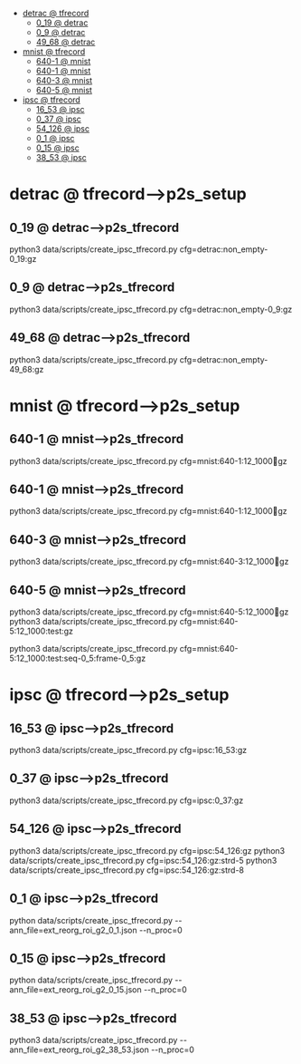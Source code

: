 <!-- MarkdownTOC -->

- [detrac       @ tfrecord](#detrac___tfrecord_)
    - [0_19       @ detrac](#0_19___detrac_)
    - [0_9       @ detrac](#0_9___detrac_)
    - [49_68       @ detrac](#49_68___detrac_)
- [mnist       @ tfrecord](#mnist___tfrecord_)
    - [640-1       @ mnist](#640_1___mnis_t_)
    - [640-1       @ mnist](#640_1___mnis_t__1)
    - [640-3       @ mnist](#640_3___mnis_t_)
    - [640-5       @ mnist](#640_5___mnis_t_)
- [ipsc       @ tfrecord](#ipsc___tfrecord_)
    - [16_53       @ ipsc](#16_53___ipsc_)
    - [0_37       @ ipsc](#0_37___ipsc_)
    - [54_126       @ ipsc](#54_126___ipsc_)
    - [0_1       @ ipsc](#0_1___ipsc_)
    - [0_15       @ ipsc](#0_15___ipsc_)
    - [38_53       @ ipsc](#38_53___ipsc_)

<!-- /MarkdownTOC -->
<a id="detrac___tfrecord_"></a>
# detrac       @ tfrecord-->p2s_setup
<a id="0_19___detrac_"></a>
## 0_19       @ detrac-->p2s_tfrecord
python3 data/scripts/create_ipsc_tfrecord.py cfg=detrac:non_empty-0_19:gz
<a id="0_9___detrac_"></a>
## 0_9       @ detrac-->p2s_tfrecord
python3 data/scripts/create_ipsc_tfrecord.py cfg=detrac:non_empty-0_9:gz
<a id="49_68___detrac_"></a>
## 49_68       @ detrac-->p2s_tfrecord
python3 data/scripts/create_ipsc_tfrecord.py cfg=detrac:non_empty-49_68:gz

<a id="mnist___tfrecord_"></a>
# mnist       @ tfrecord-->p2s_setup
<a id="640_1___mnis_t_"></a>
## 640-1       @ mnist-->p2s_tfrecord
python3 data/scripts/create_ipsc_tfrecord.py cfg=mnist:640-1:12_1000:train:gz
<a id="640_1___mnis_t__1"></a>
## 640-1       @ mnist-->p2s_tfrecord
python3 data/scripts/create_ipsc_tfrecord.py cfg=mnist:640-1:12_1000:train:gz
<a id="640_3___mnis_t_"></a>
## 640-3       @ mnist-->p2s_tfrecord
python3 data/scripts/create_ipsc_tfrecord.py cfg=mnist:640-3:12_1000:train:gz
<a id="640_5___mnis_t_"></a>
## 640-5       @ mnist-->p2s_tfrecord
python3 data/scripts/create_ipsc_tfrecord.py cfg=mnist:640-5:12_1000:train:gz
python3 data/scripts/create_ipsc_tfrecord.py cfg=mnist:640-5:12_1000:test:gz

python3 data/scripts/create_ipsc_tfrecord.py cfg=mnist:640-5:12_1000:test:seq-0_5:frame-0_5:gz

<a id="ipsc___tfrecord_"></a>
# ipsc       @ tfrecord-->p2s_setup

<a id="16_53___ipsc_"></a>
## 16_53       @ ipsc-->p2s_tfrecord
python3 data/scripts/create_ipsc_tfrecord.py cfg=ipsc:16_53:gz
<a id="0_37___ipsc_"></a>
## 0_37       @ ipsc-->p2s_tfrecord
python3 data/scripts/create_ipsc_tfrecord.py cfg=ipsc:0_37:gz
<a id="38_53___ipsc_"></a>
<a id="54_126___ipsc_"></a>
## 54_126       @ ipsc-->p2s_tfrecord
python3 data/scripts/create_ipsc_tfrecord.py cfg=ipsc:54_126:gz
python3 data/scripts/create_ipsc_tfrecord.py cfg=ipsc:54_126:gz:strd-5
python3 data/scripts/create_ipsc_tfrecord.py cfg=ipsc:54_126:gz:strd-8

<a id="0_1___ipsc_"></a>
## 0_1       @ ipsc-->p2s_tfrecord
python data/scripts/create_ipsc_tfrecord.py --ann_file=ext_reorg_roi_g2_0_1.json --n_proc=0
<a id="0_15___ipsc_"></a>
## 0_15       @ ipsc-->p2s_tfrecord
python data/scripts/create_ipsc_tfrecord.py --ann_file=ext_reorg_roi_g2_0_15.json --n_proc=0
<a id="38_53___ipsc_"></a>
## 38_53       @ ipsc-->p2s_tfrecord
python3 data/scripts/create_ipsc_tfrecord.py --ann_file=ext_reorg_roi_g2_38_53.json --n_proc=0
